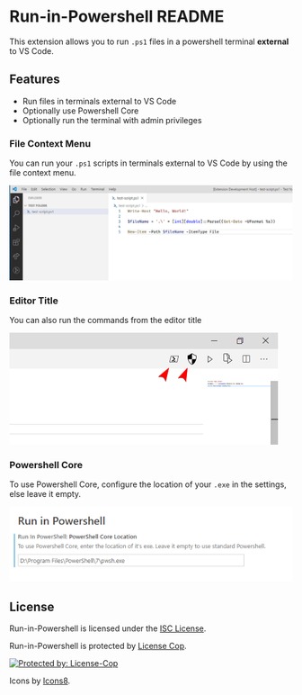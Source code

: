 # Run-in-Powershell README

This extension allows you to run `.ps1` files in a powershell terminal **external** to VS Code.

## Features

- Run files in terminals external to VS Code
- Optionally use Powershell Core
- Optionally run the terminal with admin privileges

### File Context Menu

You can run your `.ps1` scripts in terminals external to VS Code by using the file context menu.

![GIF showing how to use the context menu functionality of this extension](./readme-media/demo.gif)

### Editor Title

You can also run the commands from the editor title

![Image showing how to use the editor title functionality of this extension](./readme-media/demo2.png)

### Powershell Core

To use Powershell Core, configure the location of your `.exe` in the settings, else leave it empty.

![Image showing how to enable Powershell Core in this extension](./readme-media/demo3.png)

## License

Run-in-Powershell is licensed under the [ISC License](https://github.com/tobysmith568/run-in-powershell/blob/main/LICENSE).

Run-in-Powershell is protected by [License Cop](https://license-cop.js.org).

<a href="https://license-cop.js.org">
  <img alt="Protected by: License-Cop" src="https://license-cop.js.org/shield.svg">
</a>

Icons by <a target="_blank" href="https://icons8.com">Icons8</a>.
